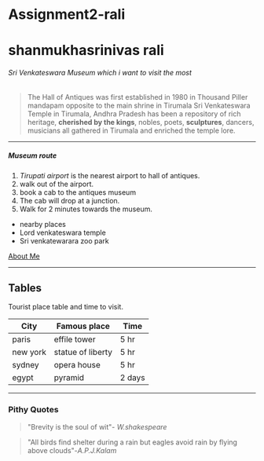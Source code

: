 # Assignment2-rali
# shanmukhasrinivas rali
###### Sri Venkateswara Museum which i want to visit the most
> The Hall of Antiques was first established in 1980 in Thousand Piller mandapam opposite to the main shrine in Tirumala Sri Venkateswara Temple in Tirumala, Andhra Pradesh has been a repository of rich heritage, **cherished by the kings**, nobles, poets, __sculptures__, dancers, musicians all gathered in Tirumala and enriched the temple lore.
***
##### Museum route

1. *Tirupati airport* is the nearest airport to hall of antiques.
2. walk out of the airport.
3. book a cab to the antiques museum
4. The cab will drop at a junction.
5. Walk for 2 minutes towards the museum.
* nearby places
* Lord venkateswara temple
* Sri venkatewarara zoo park

[About Me](AboutMe.md)

***
## Tables
Tourist place table and time to visit.

| City | Famous place | Time |
|------|---------------|------------|
| paris | effile tower | 5 hr |
| new york | statue of liberty | 5 hr |
| sydney | opera house | 5 hr |
| egypt | pyramid | 2 days |


***
### Pithy Quotes
> "Brevity is the soul of wit"- *W.shakespeare*

> "All birds find shelter during a rain but eagles avoid rain by flying above clouds"-*A.P.J.Kalam*